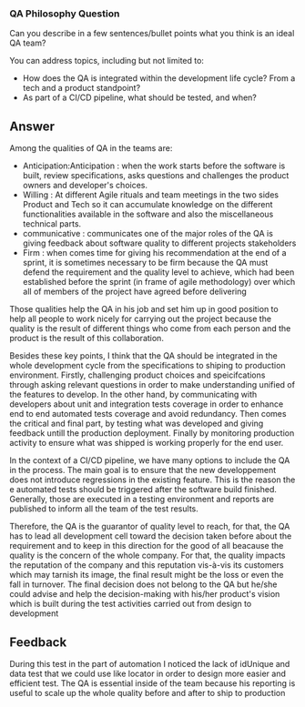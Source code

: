 

### QA Philosophy Question

Can you describe in a few sentences/bullet points what you think is an ideal QA team?

You can address topics, including but not limited to:
- How does the QA is integrated within the development life cycle? From a tech and a product standpoint?
- As part of a CI/CD pipeline, what should be tested, and when?
 

## Answer 

Among the qualities of QA in the teams are: 
- Anticipation:Anticipation : when the work starts before the software is built, review specifications, asks questions and challenges the product owners and developer's choices.
- Willing : At different Agile rituals and team meetings in the two sides Product and Tech so it can accumulate knowledge on the different functionalities available in the software and also the miscellaneous technical parts.
- communicative : communicates one of the major roles of the QA is giving feedback about software quality to different projects stakeholders
- Firm : when comes time for giving his recommendation at the end of a sprint, it is sometimes necessary to be firm because the QA must defend the requirement and the quality level to achieve, which had been established before the sprint (in frame of agile methodology) over which all of members of the project have agreed before delivering

Those qualities help the QA in his job and set him up in good position to help all people to work nicely for carrying out the project because the quality is the result of different things who come from each person and the product is the result of this collaboration.

Besides these key points, I think that the QA should be integrated in the whole development cycle from the specifications to shiping to production environment. Firstly, challenging product choices and speicifcations through asking relevant questions in order to make understanding unified of the features to develop. In the other hand, by communicating with developers about unit and integration tests coverage in order to enhance end to end automated tests coverage and avoid redundancy. Then comes the critical and final part, by testing what was developed and giving feedback untill the production deployment. Finally by monitoring production activity to ensure what was shipped is working properly for the end user.
 
In the context of a CI/CD pipeline, we have many options to include the QA in the process. 
The main goal is to ensure that the new developpement does not introduce regressions in the existing feature. 
This is the reason the e automated tests should be triggered after the software build finished. 
Generally, those are executed in a testing environment and reports are published to inform all the team of the test results.

Therefore, the QA is the guarantor of quality level to reach, for that, the QA has to lead  all development cell toward the decision taken before about the requirement  and to keep in this direction for the good of all beacause  the quality is the concern of the whole company. For that, the quality impacts the reputation of the company  and this reputation vis-à-vis its customers which may tarnish its image, the final result might be the  loss or even the fall in turnover.
The final decision does not belong to the QA but he/she could advise and help the decision-making with his/her product's vision which is built during the test activities carried out from design to development

## Feedback

During this test in the part of automation I noticed the lack of idUnique and data test that we could use like locator in order to design more easier and efficient test.
The QA is essential inside of the team because his reporting is useful to scale up the whole quality before and after to ship to production

